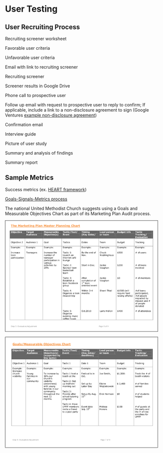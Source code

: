 # User Testing

## User Recruiting Process

Recruiting screener worksheet

Favorable user criteria 

Unfavorable user criteria

Email with link to recruiting screener

Recruiting screener

Screener results in Google Drive

Phone call to prospective user

Follow up email with request to prospective user to reply to confirm; If applicable, include a link to a non-disclosure agreement to sign (Google Ventures [example non-disclosure agreement](http://www.gv.com/wp-content/uploads/2014/07/Google-Ventures-Research-Sprint-Sample-NDA.pdf))

Confirmation email

Interview guide

Picture of user study

Summary and analysis of findings

Summary report

## Sample Metrics

Success metrics (ex. [HEART framework](https://www.gv.com/lib/how-to-choose-the-right-ux-metrics-for-your-product))

[Goals-Signals-Metrics process](https://www.gv.com/lib/how-to-choose-the-right-ux-metrics-for-your-product)

The national United Methodist Church suggests using a Goals and Measurable Objectives Chart as part of its Marketing Plan Audit process. 

![Goals and Measurable Objectives Chart Example 1](new-marketing-strategy/marketing-strategy-goals-measurable-objectives-chart-example-1.png)

![Goals and Measurable Objectives Chart Example 2](new-marketing-strategy/marketing-strategy-goals-measurable-objectives-chart-example-2.png)




